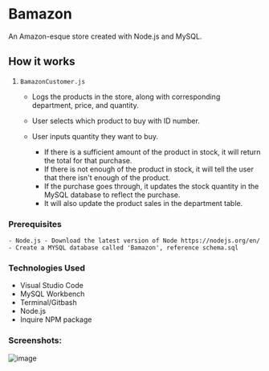 # Bamazon

An Amazon-esque store created with Node.js and MySQL.

## How it works

1. `BamazonCustomer.js`

    * Logs the products in the store, along with corresponding department, price, and quantity.

    * User selects which product to buy with ID number.

    * User inputs quantity they want to buy.

      * If there is a sufficient amount of the product in stock, it will return the total for that purchase.
      * If there is not enough of the product in stock, it will tell the user that there isn't enough of the product.
      * If the purchase goes through, it updates the stock quantity in the MySQL database to reflect the purchase.
      * It will also update the product sales in the department table.


### Prerequisites

```
- Node.js - Download the latest version of Node https://nodejs.org/en/
- Create a MYSQL database called 'Bamazon', reference schema.sql
```

### Technologies Used

* Visual Studio Code
* MySQL Workbench
* Terminal/Gitbash
* Node.js
* Inquire NPM package

### Screenshots:
![image](https://user-images.githubusercontent.com/47361606/58589408-6e74e200-8227-11e9-96c9-5e90b40b2b7a.png)
